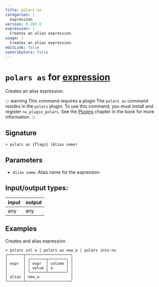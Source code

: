 ```yaml
---
title: polars as
categories: |
  expression
version: 0.102.0
expression: |
  Creates an alias expression.
usage: |
  Creates an alias expression.
editLink: false
contributors: false
---
```

<!-- This file is automatically generated. Please edit the command in https://github.com/nushell/nushell instead. -->

# `polars as` for [expression](/commands/categories/expression.md)

<div class='command-title'>Creates an alias expression.</div>

::: warning This command requires a plugin
The `polars as` command resides in the `polars` plugin.
To use this command, you must install and register `nu_plugin_polars`.
See the [Plugins](/book/plugins.html) chapter in the book for more information.
:::


## Signature

```> polars as {flags} (Alias name)```

## Parameters

 -  `Alias name`: Alias name for the expression


## Input/output types:

| input | output |
| ----- | ------ |
| any   | any    |

## Examples

Creates and alias expression
```nu
> polars col a | polars as new_a | polars into-nu
╭───────┬────────────────────╮
│       │ ╭───────┬────────╮ │
│ expr  │ │ expr  │ column │ │
│       │ │ value │ a      │ │
│       │ ╰───────┴────────╯ │
│ alias │ new_a              │
╰───────┴────────────────────╯
```
